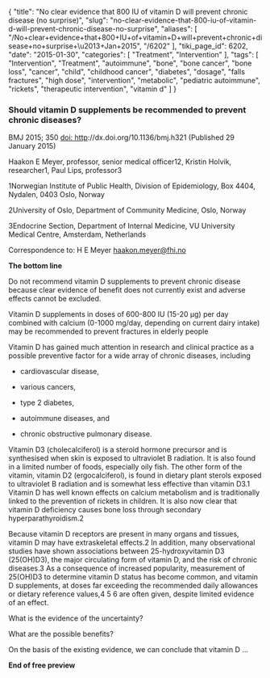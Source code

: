 {
    "title": "No clear evidence that 800 IU of vitamin D will prevent chronic disease (no surprise)",
    "slug": "no-clear-evidence-that-800-iu-of-vitamin-d-will-prevent-chronic-disease-no-surprise",
    "aliases": [
        "/No+clear+evidence+that+800+IU+of+vitamin+D+will+prevent+chronic+disease+no+surprise+\u2013+Jan+2015",
        "/6202"
    ],
    "tiki_page_id": 6202,
    "date": "2015-01-30",
    "categories": [
        "Treatment",
        "Intervention"
    ],
    "tags": [
        "Intervention",
        "Treatment",
        "autoimmune",
        "bone",
        "bone cancer",
        "bone loss",
        "cancer",
        "child",
        "childhood cancer",
        "diabetes",
        "dosage",
        "falls fractures",
        "high dose",
        "intervention",
        "metabolic",
        "pediatric autoimmune",
        "rickets",
        "therapeutic intervention",
        "vitamin d"
    ]
}


### Should vitamin D supplements be recommended to prevent chronic diseases?

BMJ 2015; 350 [doi: http](https://doi.org/http)://dx.doi.org/10.1136/bmj.h321 (Published 29 January 2015)

Haakon E Meyer, professor, senior medical officer12, Kristin Holvik, researcher1, Paul Lips, professor3

1Norwegian Institute of Public Health, Division of Epidemiology, Box 4404, Nydalen, 0403 Oslo, Norway

2University of Oslo, Department of Community Medicine, Oslo, Norway

3Endocrine Section, Department of Internal Medicine, VU University Medical Centre, Amsterdam, Netherlands

Correspondence to: H E Meyer haakon.meyer@fhi.no

 **The bottom line** 

Do not recommend vitamin D supplements to prevent chronic disease because clear evidence of benefit does not currently exist and adverse effects cannot be excluded.

Vitamin D supplements in doses of 600-800 IU (15-20 µg) per day combined with calcium (0-1000 mg/day, depending on current dairy intake) may be recommended to prevent fractures in elderly people

Vitamin D has gained much attention in research and clinical practice as a possible preventive factor for a wide array of chronic diseases, including 

* cardiovascular disease, 

* various cancers, 

* type 2 diabetes, 

* autoimmune diseases, and 

* chronic obstructive pulmonary disease. 

Vitamin D3 (cholecalciferol) is a steroid hormone precursor and is synthesised when skin is exposed to ultraviolet B radiation. It is also found in a limited number of foods, especially oily fish. The other form of the vitamin, vitamin D2 (ergocalciferol), is found in dietary plant sterols exposed to ultraviolet B radiation and is somewhat less effective than vitamin D3.1 Vitamin D has well known effects on calcium metabolism and is traditionally linked to the prevention of rickets in children. It is also now clear that vitamin D deficiency causes bone loss through secondary hyperparathyroidism.2

Because vitamin D receptors are present in many organs and tissues, vitamin D may have extraskeletal effects.2 In addition, many observational studies have shown associations between 25-hydroxyvitamin D3 (25(OH)D3), the major circulating form of vitamin D, and the risk of chronic diseases.3 As a consequence of increased popularity, measurement of 25(OH)D3 to determine vitamin D status has become common, and vitamin D supplements, at doses far exceeding the recommended daily allowances or dietary reference values,4 5 6 are often given, despite limited evidence of an effect.

What is the evidence of the uncertainty?

What are the possible benefits?

On the basis of the existing evidence, we can conclude that vitamin D …

 **End of free preview**